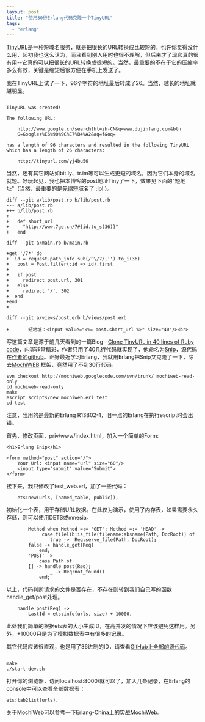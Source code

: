 ```yaml
---
layout: post
title: "使用30行Erlang代码克隆一个TinyURL"
tags:
  - "erlang"
---
```


[TinyURL](http://tinyurl.com)是一种短域名服务，就是把很长的URL转换成比较短的。也许你觉得没什么用，起初我也这么认为，而且看到别人用时也很不理解，但后来才了现它真的很有用--它真的可以把很长的URL转换成很短的。当然，最重要的不在于它的压缩率多么有效，关键是缩短后很方便在手机上发送了。

我在TinyURL上试了一下，96个字符的地址最后转成了26。当然，越长的地址就越明显。

```

TinyURL was created!

The following URL:

    http://www.google.cn/search?hl=zh-CN&q=www.dujinfang.com&btn
    G=Google+%E6%90%9C%E7%B4%A2&aq=f&oq=

has a length of 96 characters and resulted in the following TinyURL which has a length of 26 characters:

    http://tinyurl.com/yj4bu56

```

当然，还有其它网站如bit.ly、tr.im等可以生成更短的域名，因为它们本身的域名就短。好玩起见，我也把本博客的post地址Tiny了一下，效果见下面的"短地址"（当然，最重要的是[先缩短域名](http://www.7ge.cn/717)了 :lol ）。

```
diff --git a/lib/post.rb b/lib/post.rb
--- a/lib/post.rb
+++ b/lib/post.rb
+	
+	def short_url
+	  "http://www.7ge.cn/7#{id.to_s(36)}"
+	end

diff --git a/main.rb b/main.rb
 
+get '/7*' do
+  id = request.path_info.sub(/^\/7/,'').to_i(36)
+	post = Post.filter(:id => id).first    
+	
+	if post
+	  redirect post.url, 301
+	else 
+	  redirect '/', 302
+  end
+end
+  

diff --git a/views/post.erb b/views/post.erb

+		短地址：<input value="<%= post.short_url %>" size="40"/><br>

```

写这篇文章是源于前几天看到的一篇Blog--[Clone TinyURL in 40 lines of Ruby code](http://blog.saush.com/2009/04/13/clone-tinyurl-in-40-lines-of-ruby-code/)，内容非常精彩，作者只用了40几行代码就实现了，他命名为[Snip](snip.heroku.com)，源代码在[作者的github](http://github.com/sausheong/snip/)。正好最近学习Erlang，我就用Erlang把Snip又克隆了一下，除去[MochiWEB](http://code.google.com/p/mochiweb/) 框架，竟然用了不到30行代码。

```
svn checkout http://mochiweb.googlecode.com/svn/trunk/ mochiweb-read-only
cd mochiweb-read-only
make
escript scripts/new_mochiweb.erl test
cd test
```

注意，我用的是最新的Erlang R13B02-1，旧一点的Erlang在执行escript时会出错。

首先，修改页面，priv/www/index.html，加入一个简单的Form:

```
<h1>Erlang Snip</h1>
 
<form method="post" action="/">
	Your Url: <input name="url" size="60"/>
	<input type="submit" value="Submit">
</form>
```

接下来，我只修改了test_web.erl，加了一些代码：
```
	ets:new(urls, [named_table, public]),
```

初始化一个表，用于存储URL数据。在此仅为演示，使用了内存表，如果需要永久存储，则可以使用DETS或mnesia。

```
        Method when Method =:= 'GET'; Method =:= 'HEAD' ->
             case filelib:is_file(filename:absname(Path, DocRoot)) of
                true ->  Req:serve_file(Path, DocRoot);
		false -> handle_get(Req)
            end;
        'POST' ->
            case Path of
		[] -> handle_post(Req);
                _ -> Req:not_found()
            end;
```

以上，代码判断请求的文件是否存在，不存在则转到我们自己写的函数handle_get/post处理。

```
	handle_post(Req) ->
		LastId = ets:info(urls, size) + 10000,
```

此处我们简单的根据ets表的大小生成ID，在高并发的情况下应该避免这样用。另外，+10000只是为了模拟数据表中有很多的记录。

其它代码应该很直观，也是用了36进制的ID，请查看[GitHub上全部的源代码](http://github.com/seven1240/ErlangSnip/)。

```

make
./start-dev.sh
```

打开你的浏览器，访问localhost:8000/就可以了，加入几条记录，在Erlang的console中可以查看全部数据表：
```
ets:tab2list(urls).
```

关于MochiWeb可以参考一下Erlang-China上的[实战MochiWeb](http://erlang-china.org/start/mochiweb_intro.html).
